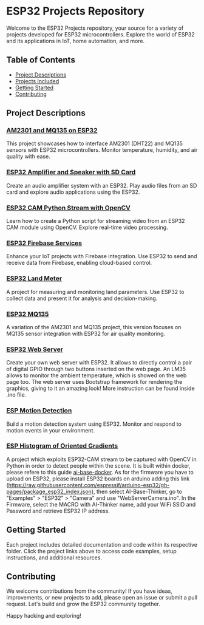# ESP32 Projects Repository

Welcome to the ESP32 Projects repository, your source for a variety of projects developed for ESP32 microcontrollers. Explore the world of ESP32 and its applications in IoT, home automation, and more.

## Table of Contents
- [Project Descriptions](#project-descriptions)
- [Projects Included](#projects-included)
- [Getting Started](#getting-started)
- [Contributing](#contributing)

## Project Descriptions

### [AM2301 and MQ135 on ESP32](https://github.com/ProjectoOfficial/ESP32/tree/main/ESP32_AM2301)
This project showcases how to interface AM2301 (DHT22) and MQ135 sensors with ESP32 microcontrollers. Monitor temperature, humidity, and air quality with ease.

### [ESP32 Amplifier and Speaker with SD Card](https://github.com/ProjectoOfficial/ESP32/tree/main/ESP32_AMPLIFIER/SPEAKER_SD)
Create an audio amplifier system with an ESP32. Play audio files from an SD card and explore audio applications using the ESP32.

### [ESP32 CAM Python Stream with OpenCV](https://github.com/ProjectoOfficial/ESP32/tree/main/ESP32_CAM_PYTHON_STREAM_OPENCV)
Learn how to create a Python script for streaming video from an ESP32 CAM module using OpenCV. Explore real-time video processing.

### [ESP32 Firebase Services](https://github.com/ProjectoOfficial/ESP32/tree/main/ESP32_FIREBASE_SERVICES)
Enhance your IoT projects with Firebase integration. Use ESP32 to send and receive data from Firebase, enabling cloud-based control.

### [ESP32 Land Meter](https://github.com/ProjectoOfficial/ESP32/tree/main/ESP32_LAND_METER)
A project for measuring and monitoring land parameters. Use ESP32 to collect data and present it for analysis and decision-making.

### [ESP32 MQ135](https://github.com/ProjectoOfficial/ESP32/tree/main/ESP32_MQ135)
A variation of the AM2301 and MQ135 project, this version focuses on MQ135 sensor integration with ESP32 for air quality monitoring.

### [ESP32 Web Server](https://github.com/ProjectoOfficial/ESP32/tree/main/ESP32_WEB_SERVER)
Create your own web server with ESP32.  It allows to directly control a pair of digital GPIO through two buttons inserted on the web page. An LM35 allows to monitor the ambient temperature, which is showed on the web page too. The web server uses Bootstrap framework for rendering the graphics, giving to it an amazing look! More instruction can be found inside .ino file.

### [ESP Motion Detection](https://github.com/ProjectoOfficial/ESP32/tree/main/ESP_MOTION_DETECTION)
Build a motion detection system using ESP32. Monitor and respond to motion events in your environment.

### [ESP Histogram of Oriented Gradients](https://github.com/ProjectoOfficial/ESP32/tree/main/ESP32CAM_HOG_OPENCV)
A project which exploits ESP32-CAM stream to be captured with OpenCV in Python in order to detect people within the scene. It is built within docker, please refere to this guide [ai-base-docker](https://github.com/ProjectoOfficial/ai-base-docker). As for the firmware you have to upload on ESP32, please install ESP32 boards on arduino adding this link (https://raw.githubusercontent.com/espressif/arduino-esp32/gh-pages/package_esp32_index.json), then select AI-Base-Thinker, go to "Examples" > "ESP32" > "Camera" and use "WebServerCamera.ino". In the Firmware, select the MACRO with AI-Thinker name, add your WiFi SSID and Password and retrieve ESP32 IP address.

## Getting Started

Each project includes detailed documentation and code within its respective folder. Click the project links above to access code examples, setup instructions, and additional resources.

## Contributing

We welcome contributions from the community! If you have ideas, improvements, or new projects to add, please open an issue or submit a pull request. Let's build and grow the ESP32 community together.

Happy hacking and exploring!

